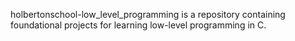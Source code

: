 holbertonschool-low_level_programming is a repository containing foundational projects for learning low-level programming in C.